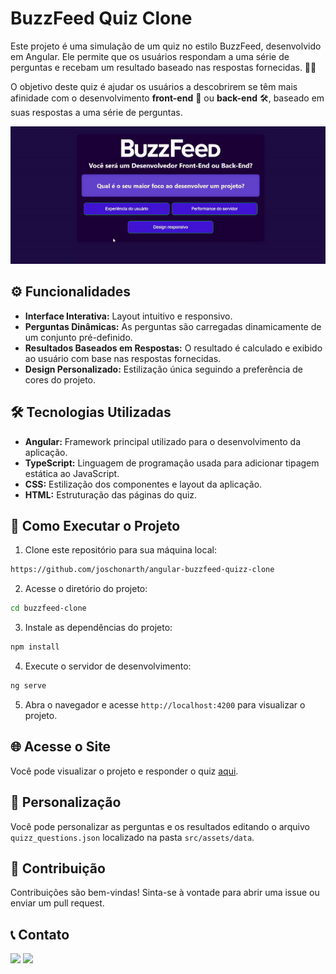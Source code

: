 # BuzzFeed Quiz Clone

Este projeto é uma simulação de um quiz no estilo BuzzFeed, desenvolvido em Angular. Ele permite que os usuários respondam a uma série de perguntas e recebam um resultado baseado nas respostas fornecidas. 📝✨

O objetivo deste quiz é ajudar os usuários a descobrirem se têm mais afinidade com o desenvolvimento **front-end** 🎨 ou **back-end** 🛠️, baseado em suas respostas a uma série de perguntas.


<p align="center">
  <img src="assets/buzzfeed.gif">
</p>

## ⚙️ Funcionalidades 

- **Interface Interativa:** Layout intuitivo e responsivo.
- **Perguntas Dinâmicas:** As perguntas são carregadas dinamicamente de um conjunto pré-definido.
- **Resultados Baseados em Respostas:** O resultado é calculado e exibido ao usuário com base nas respostas fornecidas.
- **Design Personalizado:** Estilização única seguindo a preferência de cores do projeto.

## 🛠️ Tecnologias Utilizadas 

- **Angular:** Framework principal utilizado para o desenvolvimento da aplicação.
- **TypeScript:** Linguagem de programação usada para adicionar tipagem estática ao JavaScript.
- **CSS:** Estilização dos componentes e layout da aplicação.
- **HTML:** Estruturação das páginas do quiz.


## 🚀 Como Executar o Projeto 

1. Clone este repositório para sua máquina local:

```bash
https://github.com/joschonarth/angular-buzzfeed-quizz-clone
```

2. Acesse o diretório do projeto:

```bash
cd buzzfeed-clone
```

3. Instale as dependências do projeto:

```bash
npm install
```
4. Execute o servidor de desenvolvimento:

```bash
ng serve
```

5. Abra o navegador e acesse `http://localhost:4200` para visualizar o projeto.

## 🌐 Acesse o Site

Você pode visualizar o projeto e responder o quiz [aqui](https://angular-buzzfeed-quizz-clone-joschonarth-projects.vercel.app/).

## 🎨 Personalização 

Você pode personalizar as perguntas e os resultados editando o arquivo `quizz_questions.json` localizado na pasta `src/assets/data`.

## 🤝 Contribuição 

Contribuições são bem-vindas! Sinta-se à vontade para abrir uma issue ou enviar um pull request.

## 📞 Contato 

<div>
    <a href="https://www.linkedin.com/in/joschonarth/" target="_blank"><img src="https://img.shields.io/badge/LinkedIn-0077B5?style=for-the-badge&logo=linkedin&logoColor=white" target="_blank"></a>
    <a href="mailto:joschonarth@gmail.com" target="_blank"><img src="https://img.shields.io/badge/Gmail-D14836?style=for-the-badge&logo=gmail&logoColor=white" target="_blank"></a>
</div>
